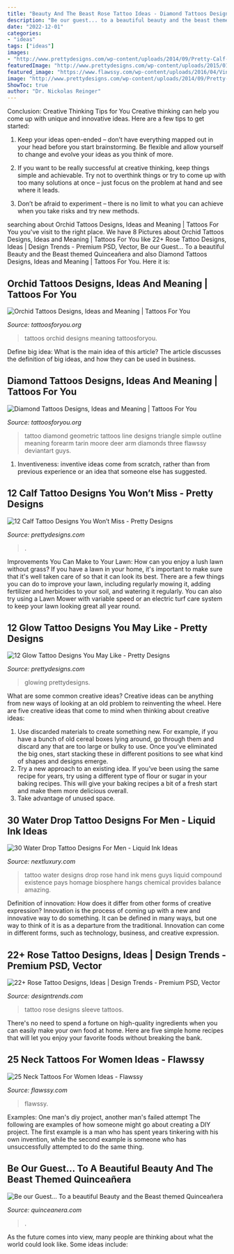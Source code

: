 ```yaml
---
title: "Beauty And The Beast Rose Tattoo Ideas - Diamond Tattoos Designs, Ideas And Meaning"
description: "Be our guest... to a beautiful beauty and the beast themed quinceañera"
date: "2022-12-01"
categories:
- "ideas"
tags: ["ideas"]
images:
- "http://www.prettydesigns.com/wp-content/uploads/2014/09/Pretty-Calf-Tattoo.jpg"
featuredImage: "http://www.prettydesigns.com/wp-content/uploads/2015/01/Horrible-Glow-Tattoo.jpg"
featured_image: "https://www.flawssy.com/wp-content/uploads/2016/04/Vine-Tattoo-On-Neck.jpg"
image: "http://www.prettydesigns.com/wp-content/uploads/2014/09/Pretty-Calf-Tattoo.jpg"
ShowToc: true
author: "Dr. Nickolas Reinger"
---
```



Conclusion: Creative Thinking Tips for You
Creative thinking can help you come up with unique and innovative ideas. Here are a few tips to get started:
1. Keep your ideas open-ended – don’t have everything mapped out in your head before you start brainstorming. Be flexible and allow yourself to change and evolve your ideas as you think of more.

2. If you want to be really successful at creative thinking, keep things simple and achievable. Try not to overthink things or try to come up with too many solutions at once – just focus on the problem at hand and see where it leads.

3. Don’t be afraid to experiment – there is no limit to what you can achieve when you take risks and try new methods.

	

		
searching about Orchid Tattoos Designs, Ideas and Meaning | Tattoos For You you've visit to the right place. We have 8 Pictures about Orchid Tattoos Designs, Ideas and Meaning | Tattoos For You like 22+ Rose Tattoo Designs, Ideas | Design Trends - Premium PSD, Vector, Be our Guest... To a beautiful Beauty and the Beast themed Quinceañera and also Diamond Tattoos Designs, Ideas and Meaning | Tattoos For You. Here it is:
		
    
## Orchid Tattoos Designs, Ideas And Meaning | Tattoos For You

<img loading=lazy src="http://www.tattoosforyou.org/wp-content/uploads/2013/10/Orchid-Tattoos-Designs.jpg" onerror="this.onerror=null;this.src='https://tse3.mm.bing.net/th?id=OIP.Y_rieXaXT3c1fOdZGpEnvAHaLJ&amp;pid=15.1';" alt="Orchid Tattoos Designs, Ideas and Meaning | Tattoos For You">

_Source: tattoosforyou.org_

>tattoos orchid designs meaning tattoosforyou. 

	

Define big idea: What is the main idea of this article?
The article discusses the definition of big ideas, and how they can be used in business.

    
## Diamond Tattoos Designs, Ideas And Meaning | Tattoos For You

<img loading=lazy src="http://www.tattoosforyou.org/wp-content/uploads/2013/10/Diamond-Tattoo-Outline.jpg" onerror="this.onerror=null;this.src='https://tse3.mm.bing.net/th?id=OIP.vVkqAr_uxybTuo_nAz255QHaJ4&amp;pid=15.1';" alt="Diamond Tattoos Designs, Ideas and Meaning | Tattoos For You">

_Source: tattoosforyou.org_

>tattoo diamond geometric tattoos line designs triangle simple outline meaning forearm tarin moore deer arm diamonds three flawssy deviantart guys. 

	

1. Inventiveness: inventive ideas come from scratch, rather than from previous experience or an idea that someone else has suggested.

    
## 12 Calf Tattoo Designs You Won’t Miss - Pretty Designs

<img loading=lazy src="http://www.prettydesigns.com/wp-content/uploads/2014/09/Pretty-Calf-Tattoo.jpg" onerror="this.onerror=null;this.src='https://tse1.mm.bing.net/th?id=OIP.P7iFvjA-vXbzLLdQ3qPMrgHaJ4&amp;pid=15.1';" alt="12 Calf Tattoo Designs You Won’t Miss - Pretty Designs">

_Source: prettydesigns.com_

>. 

	

Improvements You Can Make to Your Lawn: How can you enjoy a lush lawn without grass?
If you have a lawn in your home, it's important to make sure that it's well taken care of so that it can look its best. There are a few things you can do to improve your lawn, including regularly mowing it, adding fertilizer and herbicides to your soil, and watering it regularly. You can also try using a Lawn Mower with variable speed or an electric turf care system to keep your lawn looking great all year round.

    
## 12 Glow Tattoo Designs You May Like - Pretty Designs

<img loading=lazy src="http://www.prettydesigns.com/wp-content/uploads/2015/01/Horrible-Glow-Tattoo.jpg" onerror="this.onerror=null;this.src='https://tse3.mm.bing.net/th?id=OIP.b7uykwtQDGVVLB8-iN3RcgHaNx&amp;pid=15.1';" alt="12 Glow Tattoo Designs You May Like - Pretty Designs">

_Source: prettydesigns.com_

>glowing prettydesigns. 

	

What are some common creative ideas?
Creative ideas can be anything from new ways of looking at an old problem to reinventing the wheel. Here are five creative ideas that come to mind when thinking about creative ideas: 
1. Use discarded materials to create something new. For example, if you have a bunch of old cereal boxes lying around, go through them and discard any that are too large or bulky to use. Once you’ve eliminated the big ones, start stacking these in different positions to see what kind of shapes and designs emerge.
2. Try a new approach to an existing idea. If you’ve been using the same recipe for years, try using a different type of flour or sugar in your baking recipes. This will give your baking recipes a bit of a fresh start and make them more delicious overall.
3. Take advantage of unused space.

    
## 30 Water Drop Tattoo Designs For Men - Liquid Ink Ideas

<img loading=lazy src="http://nextluxury.com/wp-content/uploads/hand-rose-flower-water-drop-guys-tattoo-ideas.jpg" onerror="this.onerror=null;this.src='https://tse3.mm.bing.net/th?id=OIP.ooINYrc9tiODSY2qFQwxWAHaHa&amp;pid=15.1';" alt="30 Water Drop Tattoo Designs For Men - Liquid Ink Ideas">

_Source: nextluxury.com_

>tattoo water designs drop rose hand ink mens guys liquid compound existence pays homage biosphere hangs chemical provides balance amazing. 

	

Definition of innovation: How does it differ from other forms of creative expression?
Innovation is the process of coming up with a new and innovative way to do something. It can be defined in many ways, but one way to think of it is as a departure from the traditional. Innovation can come in different forms, such as technology, business, and creative expression.

    
## 22+ Rose Tattoo Designs, Ideas | Design Trends - Premium PSD, Vector

<img loading=lazy src="https://images.designtrends.com/wp-content/uploads/2016/12/21172030/full.jpg" onerror="this.onerror=null;this.src='https://tse4.mm.bing.net/th?id=OIP.EGLzVMqi9K7BUr6fWogE_QHaHa&amp;pid=15.1';" alt="22+ Rose Tattoo Designs, Ideas | Design Trends - Premium PSD, Vector">

_Source: designtrends.com_

>tattoo rose designs sleeve tattoos. 

	

There's no need to spend a fortune on high-quality ingredients when you can easily make your own food at home. Here are five simple home recipes that will let you enjoy your favorite foods without breaking the bank.

    
## 25 Neck Tattoos For Women Ideas - Flawssy

<img loading=lazy src="https://www.flawssy.com/wp-content/uploads/2016/04/Vine-Tattoo-On-Neck.jpg" onerror="this.onerror=null;this.src='https://tse3.mm.bing.net/th?id=OIP.Fv5rhBzXavFVKb3KHpqElwHaJ3&amp;pid=15.1';" alt="25 Neck Tattoos For Women Ideas - Flawssy">

_Source: flawssy.com_

>flawssy. 

	

Examples: One man's diy project, another man's failed attempt
The following are examples of how someone might go about creating a DIY project. The first example is a man who has spent years tinkering with his own invention, while the second example is someone who has unsuccessfully attempted to do the same thing.

    
## Be Our Guest... To A Beautiful Beauty And The Beast Themed Quinceañera

<img loading=lazy src="https://www.quinceanera.com/wp-content/uploads/2014/12/0c5693520db9a1595a4010c6cc2303dc-600x895.jpg" onerror="this.onerror=null;this.src='https://tse3.mm.bing.net/th?id=OIP.GgGq_dRl4rq34shsisCDEAHaLD&amp;pid=15.1';" alt="Be our Guest... To a beautiful Beauty and the Beast themed Quinceañera">

_Source: quinceanera.com_

>. 

	

As the future comes into view, many people are thinking about what the world could look like. Some ideas include: 

